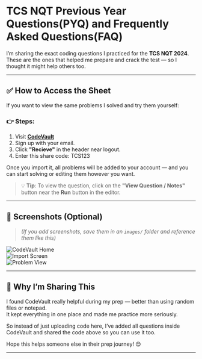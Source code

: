 # TCS NQT Previous Year Questions(PYQ) and Frequently Asked Questions(FAQ)

I’m sharing the exact coding questions I practiced for the **TCS NQT 2024**. These are the ones that helped me prepare and crack the test — so I thought it might help others too.

---

## ✅ How to Access the Sheet

If you want to view the same problems I solved and try them yourself:

### 👉 Steps:
1. Visit [**CodeVault**](https://codevault.netlify.app)
2. Sign up with your email.
3. Click **"Recieve"** in the header near logout.
4. Enter this share code: TCS123

Once you import it, all problems will be added to your account — and you can start solving or editing them however you want.

> 💡 **Tip**: To view the question, click on the **"View Question / Notes"** button near the **Run** button in the editor.

---

## 📸 Screenshots (Optional)

> *(If you add screenshots, save them in an `images/` folder and reference them like this)*

![CodeVault Home](./images/home.png)  
![Import Screen](./images/import.png)  
![Problem View](./images/problem.png)

---

## 💬 Why I’m Sharing This

I found CodeVault really helpful during my prep — better than using random files or notepad.  
It kept everything in one place and made me practice more seriously.

So instead of just uploading code here, I’ve added all questions inside CodeVault and shared the code above so you can use it too.

Hope this helps someone else in their prep journey! 😊

---
